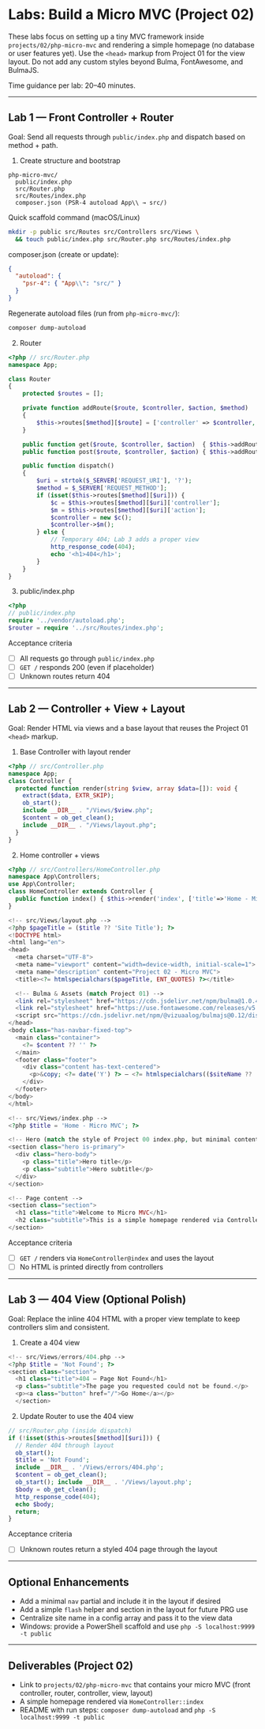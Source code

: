 # Labs: Build a Micro MVC (Project 02)

These labs focus on setting up a tiny MVC framework inside `projects/02/php-micro-mvc` and rendering a simple homepage (no database or user features yet). Use the `<head>` markup from Project 01 for the view layout. Do not add any custom styles beyond Bulma, FontAwesome, and BulmaJS.

Time guidance per lab: 20–40 minutes.

---

## Lab 1 — Front Controller + Router

Goal: Send all requests through `public/index.php` and dispatch based on method + path.

1) Create structure and bootstrap

```
php-micro-mvc/
  public/index.php
  src/Router.php
  src/Routes/index.php
  composer.json (PSR-4 autoload App\\ → src/)
```

Quick scaffold command (macOS/Linux)

```bash
mkdir -p public src/Routes src/Controllers src/Views \
  && touch public/index.php src/Router.php src/Routes/index.php
```

composer.json (create or update):

```json
{
  "autoload": {
    "psr-4": { "App\\": "src/" }
  }
}
```

Regenerate autoload files (run from `php-micro-mvc/`):

```bash
composer dump-autoload
```

2) Router

```php
<?php // src/Router.php
namespace App;

class Router
{
    protected $routes = [];

    private function addRoute($route, $controller, $action, $method)
    {
        $this->routes[$method][$route] = ['controller' => $controller, 'action' => $action];
    }

    public function get($route, $controller, $action)  { $this->addRoute($route, $controller, $action, 'GET'); }
    public function post($route, $controller, $action) { $this->addRoute($route, $controller, $action, 'POST'); }

    public function dispatch()
    {
        $uri = strtok($_SERVER['REQUEST_URI'], '?');
        $method = $_SERVER['REQUEST_METHOD'];
        if (isset($this->routes[$method][$uri])) {
            $c = $this->routes[$method][$uri]['controller'];
            $m = $this->routes[$method][$uri]['action'];
            $controller = new $c();
            $controller->$m();
        } else {
            // Temporary 404; Lab 3 adds a proper view
            http_response_code(404);
            echo '<h1>404</h1>';
        }
    }
}
```

3) public/index.php

```php
<?php
// public/index.php
require '../vendor/autoload.php';
$router = require '../src/Routes/index.php';
```

Acceptance criteria
- [ ] All requests go through `public/index.php`
- [ ] `GET /` responds 200 (even if placeholder)
- [ ] Unknown routes return 404

---

## Lab 2 — Controller + View + Layout

Goal: Render HTML via views and a base layout that reuses the Project 01 `<head>` markup.

1) Base Controller with layout render

```php
<?php // src/Controller.php
namespace App;
class Controller {
  protected function render(string $view, array $data=[]): void {
    extract($data, EXTR_SKIP);
    ob_start();
    include __DIR__ . "/Views/$view.php";
    $content = ob_get_clean();
    include __DIR__ . "/Views/layout.php";
  }
}
```

2) Home controller + views

```php
<?php // src/Controllers/HomeController.php
namespace App\Controllers;
use App\Controller;
class HomeController extends Controller {
  public function index() { $this->render('index', ['title'=>'Home - Micro MVC']); }
}
```

```php
<!-- src/Views/layout.php -->
<?php $pageTitle = ($title ?? 'Site Title'); ?>
<!DOCTYPE html>
<html lang="en">
<head>
  <meta charset="UTF-8">
  <meta name="viewport" content="width=device-width, initial-scale=1">
  <meta name="description" content="Project 02 - Micro MVC">
  <title><?= htmlspecialchars($pageTitle, ENT_QUOTES) ?></title>

  <!-- Bulma & Assets (match Project 01) -->
  <link rel="stylesheet" href="https://cdn.jsdelivr.net/npm/bulma@1.0.4/css/bulma.min.css">
  <link rel="stylesheet" href="https://use.fontawesome.com/releases/v5.15.4/css/all.css">
  <script src="https://cdn.jsdelivr.net/npm/@vizuaalog/bulmajs@0.12/dist/bulma.min.js" defer></script>
</head>
<body class="has-navbar-fixed-top">
  <main class="container">
    <?= $content ?? '' ?>
  </main>
  <footer class="footer">
    <div class="content has-text-centered">
      <p>&copy; <?= date('Y') ?> — <?= htmlspecialchars(($siteName ?? 'My PHP Site'), ENT_QUOTES) ?></p>
    </div>
  </footer>
</body>
</html>
```

```php
<!-- src/Views/index.php -->
<?php $title = 'Home - Micro MVC'; ?>

<!-- Hero (match the style of Project 00 index.php, but minimal content) -->
<section class="hero is-primary">
  <div class="hero-body">
    <p class="title">Hero title</p>
    <p class="subtitle">Hero subtitle</p>
  </div>
</section>

<!-- Page content -->
<section class="section">
  <h1 class="title">Welcome to Micro MVC</h1>
  <h2 class="subtitle">This is a simple homepage rendered via Controller → View → Layout.</h2>
</section>
```

Acceptance criteria
- [ ] `GET /` renders via `HomeController@index` and uses the layout
- [ ] No HTML is printed directly from controllers

---
## Lab 3 — 404 View (Optional Polish)

Goal: Replace the inline 404 HTML with a proper view template to keep controllers slim and consistent.

1) Create a 404 view

```php
<!-- src/Views/errors/404.php -->
<?php $title = 'Not Found'; ?>
<section class="section">
  <h1 class="title">404 — Page Not Found</h1>
  <p class="subtitle">The page you requested could not be found.</p>
  <p><a class="button" href="/">Go Home</a></p>
  </section>
```

2) Update Router to use the 404 view

```php
// src/Router.php (inside dispatch)
if (!isset($this->routes[$method][$uri])) {
  // Render 404 through layout
  ob_start();
  $title = 'Not Found';
  include __DIR__ . '/Views/errors/404.php';
  $content = ob_get_clean();
  ob_start(); include __DIR__ . '/Views/layout.php';
  $body = ob_get_clean();
  http_response_code(404);
  echo $body;
  return;
}
```

Acceptance criteria
- [ ] Unknown routes return a styled 404 page through the layout

---

## Optional Enhancements
- Add a minimal `nav` partial and include it in the layout if desired
- Add a simple `flash` helper and section in the layout for future PRG use
- Centralize site name in a config array and pass it to the view data
- Windows: provide a PowerShell scaffold and use `php -S localhost:9999 -t public`

---

## Deliverables (Project 02)
- Link to `projects/02/php-micro-mvc` that contains your micro MVC (front controller, router, controller, view, layout)
- A simple homepage rendered via `HomeController::index`
- README with run steps: `composer dump-autoload` and `php -S localhost:9999 -t public`
